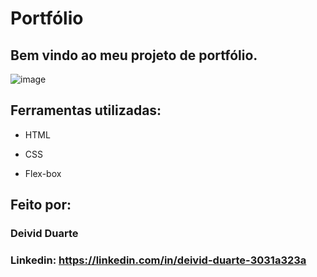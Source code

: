 

# Portfólio 

## Bem vindo ao meu projeto de portfólio.

![image](https://github.com/Duarts-D/Portifolio_css/blob/master/assets/index.JPG?raw=true)

## Ferramentas utilizadas:

* HTML

* CSS

* Flex-box

## Feito por:

### Deivid Duarte

### Linkedin: https://linkedin.com/in/deivid-duarte-3031a323a


